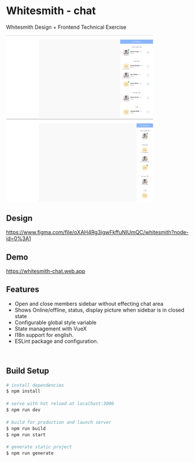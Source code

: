 # Whitesmith - chat

Whitesmith Design + Frontend Technical Exercise

<img src="readme-assets/sidebar-open.png" alt="screenshots" width="400" >
<img src="readme-assets/sidebar-closed.png" alt="screenshots" width="400" >

<br>

## Design

https://www.figma.com/file/oXAH4Rg3igwFkffuNIUmQC/whitesmith?node-id=0%3A1

## Demo

https://whitesmith-chat.web.app

## Features

- Open and close members sidebar without effecting chat area
- Shows Online/offline, status, display picture when sidebar is in closed state
- Configurable global style variable
- State management with VueX
- I18n support for english.
- ESLint package and configuration.

<br>

## Build Setup

```bash
# install dependencies
$ npm install

# serve with hot reload at localhost:3000
$ npm run dev

# build for production and launch server
$ npm run build
$ npm run start

# generate static project
$ npm run generate
```
